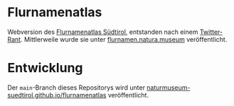 # Flurnamenatlas

Webversion des [Flurnamenatlas Südtirol](https://www.flurnamen.naturmuseum.scientificnet.org/), entstanden nach einem [Twitter-Rant](https://twitter.com/bmgnrs/status/1422975066090971138). Mittlerweile wurde sie unter [flurnamen.natura.museum](https://flurnamen.natura.museum) veröffentlicht.


# Entwicklung
Der `main`-Branch dieses Repositorys wird unter [naturmuseum-suedtirol.github.io/flurnamenatlas](https://naturmuseum-suedtirol.github.io/flurnamenatlas) veröffentlicht.